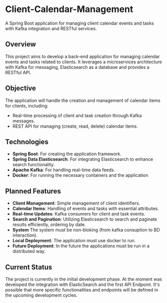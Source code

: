 # Client-Calendar-Management
A Spring Boot application for managing client calendar events and tasks with Kafka integration and RESTful services.

## Overview

This project aims to develop a back-end application for managing calendar events and tasks related to clients. It leverages a microservices architecture with Kafka for messaging, Elasticsearch as a database and provides a RESTful API.

## Objective

The application will handle the creation and management of calendar items for clients, including:
- Real-time processing of client and task creation through Kafka messages.
- REST API for managing (create, read, delete) calendar items.

## Technologies

- **Spring Boot**: For creating the application framework.
- **Spring Data Elasticsearch**: For integrating Elasticsearch to enhance search functionality.
- **Apache Kafka**: For handling real-time data feeds.
- **Docker**: For running the necessary containers and the application

## Planned Features

- **Client Management**: Simple management of client identifiers.
- **Calendar Items**: Handling of events and tasks with essential attributes.
- **Real-time Updates**: Kafka consumers for client and task events.
- **Search and Pagination**: Utilizing Elasticsearch to search and paginate results efficiently, ordering by date.
- **System** The system must be non-bloking (from kafka consuption to BD interaction).
- **Local Deployment**: The application must use docker to run.
- **Future Deployment**: In the future the applications must be run in a distributed way.

## Current Status

The project is currently in the initial development phase. At the moment was developed the integration with ElasticSearch and the first API Endpoint. It's possible that more specific functionalities and endpoints will be defined in the upcoming development cycles.

